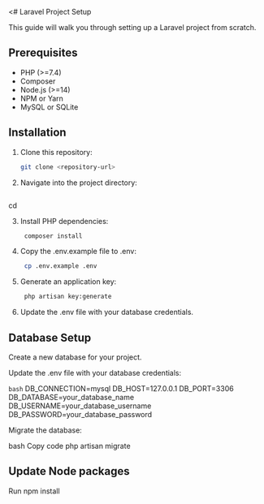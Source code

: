 <# Laravel Project Setup

This guide will walk you through setting up a Laravel project from scratch.

## Prerequisites

- PHP (>=7.4)
- Composer
- Node.js (>=14)
- NPM or Yarn
- MySQL or SQLite

## Installation

1. Clone this repository:

   ```bash
   git clone <repository-url>
2. Navigate into the project directory:

   ```bash
cd <project-directory>

3. Install PHP dependencies:


   ```bash
    composer install
4. Copy the .env.example file to .env:

   ```bash
    cp .env.example .env
5. Generate an application key:

   ```bash
    php artisan key:generate

6. Update the .env file with your database credentials.
## Database Setup
Create a new database for your project.

Update the .env file with your database credentials:

```bash```
DB_CONNECTION=mysql
DB_HOST=127.0.0.1
DB_PORT=3306
DB_DATABASE=your_database_name
DB_USERNAME=your_database_username
DB_PASSWORD=your_database_password

Migrate the database:

bash
Copy code
php artisan migrate
## Update Node packages
Run npm install